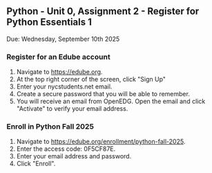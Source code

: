 ## Python - Unit 0, Assignment 2 - Register for Python Essentials 1
Due: Wednesday, September 10th 2025

### Register for an Edube account

1. Navigate to https://edube.org.
2. At the top right corner of the screen, click "Sign Up"
3. Enter your nycstudents.net email.
4. Create a secure password that you will be able to remember.
5. You will receive an email from OpenEDG.  Open the email and click "Activate" to verify your email address.

### Enroll in Python Fall 2025

1. Navigate to https://edube.org/enrollment/python-fall-2025.
2. Enter the access code: 0F5CF87E.
3. Enter your email address and password.
4. Click "Enroll".
